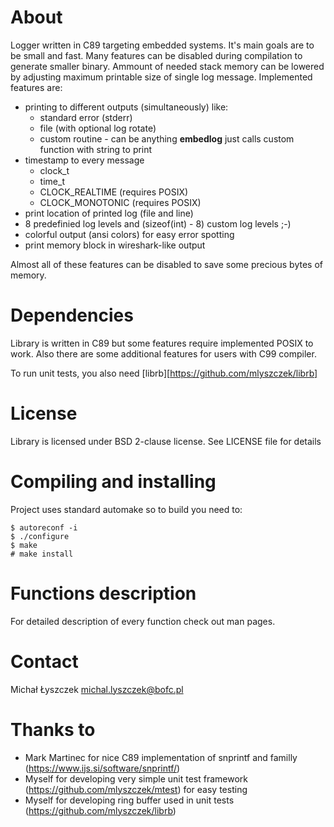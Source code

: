 About
=====

Logger written in C89 targeting embedded systems. It's main goals are to be
small and fast. Many features can be disabled during compilation to generate
smaller binary. Ammount of needed stack memory can be lowered by adjusting
maximum printable size of single log message. Implemented features are:

  * printing to different outputs (simultaneously) like:
    - standard error (stderr)
    - file (with optional log rotate)
    - custom routine - can be anything **embedlog** just calls custom function
      with string to print
  * timestamp to every message
    - clock_t
    - time_t
    - CLOCK_REALTIME (requires POSIX)
    - CLOCK_MONOTONIC (requires POSIX)
  * print location of printed log (file and line)
  * 8 predefinied log levels and (sizeof(int) - 8) custom log levels ;-)
  * colorful output (ansi colors) for easy error spotting
  * print memory block in wireshark-like output

Almost all of these features can be disabled to save some precious bytes of
memory.

Dependencies
============

Library is written in C89 but some features require implemented POSIX to work.
Also there are some additional features for users with C99 compiler.

To run unit tests, you also need [librb][https://github.com/mlyszczek/librb]

License
=======

Library is licensed under BSD 2-clause license. See LICENSE file for details

Compiling and installing
========================

Project uses standard automake so to build you need to:

~~~
$ autoreconf -i
$ ./configure
$ make
# make install
~~~

Functions description
=====================

For detailed description of every function check out man pages.

Contact
=======

Michał Łyszczek <michal.lyszczek@bofc.pl>

Thanks to
=========

- Mark Martinec for nice C89 implementation of snprintf and familly
  (https://www.ijs.si/software/snprintf/)
- Myself for developing very simple unit test framework
(https://github.com/mlyszczek/mtest) for easy testing
- Myself for developing ring buffer used in unit tests
 (https://github.com/mlyszczek/librb)
